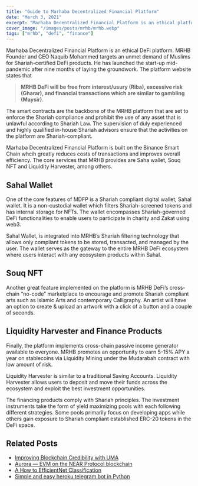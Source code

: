 ```yaml
---
title: "Guide to Marhaba Decentralized Financial Platform"
date: "March 3, 2021"
excerpt: "Marhaba Decentralized Financial Platform is an ethical platform that targets an unmet demand of Muslims."
cover_image: "/images/posts/mrhb/mrhb.webp"
tags: ["mrhb", "defi", "finance"]
---
```


Marhaba Decentralized Financial Platform is an ethical DeFi platform. MRHB Founder and CEO Naquib Mohammed targets an unmet demand of Muslims for Shariah-certified DeFi products. He has launched the start-up mid-pandemic after nine months of laying the groundwork. The platform website states that

> **MRHB DeFi will be free from interest/usury (Riba), excessive risk (Gharar), and financial transactions which are similar to gambling (Maysir)**.

The smart contracts are the backbone of the MRHB platform that are set to enforce the Shariah compliance and prohibit the use of any asset that is unlawful according to Shariah Law. The supervision of duly experienced and highly qualified in-house Shariah advisors ensure that the activities on the platform are Shariah-compliant.

Marhaba Decentralized Financial Platform is built on the Binance Smart Chain whcih greatly reduces costs of transactions and improves overall efficiency. The core services that MRHB provides are Saha wallet, Souq NFT and Liquidity Harvester, among others.

## Sahal Wallet

One of the core features of MDFP is a Shariah compliant digital wallet, Sahal wallet. It is a non-custodial wallet which filters Shariah-screened tokens and has internal storage for NFTs. The wallet encompasses Shariah-governed DeFi functionalities to enable users to participate in charity and Zakat using web3.

Sahal Wallet, is integrated into MRHB’s Shariah filtering technology that allows only compliant tokens to be stored, transacted, and managed by the user. The wallet serves as the gateway to the entire MRHB DeFi ecosystem where users interact with any ecosystem products within Sahal.

## Souq NFT

Another great feature implemented on the platform is MRHB DeFi’s cross-chain “no-code” marketplace to encourage and promote Shariah compliant arts such as Islamic Arts and contemporary Calligraphy. An artist will have an option to create & upload an artwork with a click of a button and a couple of seconds.

## Liquidity Harvester and Finance Products

Finally, the platform implements cross-chain passive income generator available to everyone. MRHB promotes an opportunity to earn 5-15% APY a year on stablecoins via Liquidity Mining under the Mudarabah contract with low amount of risk.

Liquidity Harvester is similar to a traditional Saving Accounts. Liquidity Harvester allows users to deposit and move their funds across the ecosystem and exploit the best investment opportunities.

The financing products comply with Shariah principles. The investment instruments take the form of yield maximizing pools with each following different strategies. Some pools primarily focus on developing apps while others gain exposure to Shariah compliant established ERC-20 tokens in the DeFi space.

## Related Posts

- [Improving Blockchain Credibility with UMA](https://dspyt.com/improving-blockchain-credibility-with-uma)
- [Aurora — EVM on the NEAR Protocol blockchain](https://dspyt.com/aurora-near-protocol-evm)
- [A How to EfficientNet Classification](https://dspyt.com/efficientnet-classification)
- [Simple and easy heroku telegram bot in Python](https://dspyt.com/simple-telegram-bot-in-python-hosted-easily-on-heroku)
